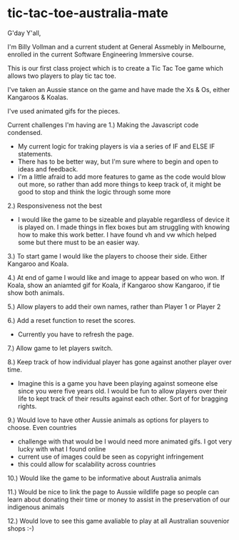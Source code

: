 # tic-tac-toe-australia-mate

G'day Y'all,

I'm Billy Vollman and a current student at General Assmebly in Melbourne, enrolled in the current Software Engineering Immersive course.

This is our first class project which is to create a Tic Tac Toe game which allows two players to play tic tac toe.

I've taken an Aussie stance on the game and have made the Xs & Os, either Kangaroos & Koalas.

I've used animated gifs for the pieces.

Current challenges I'm having are
1.) Making the Javascript code condensed.
  - My current logic for traking players is via a series of IF and ELSE IF statements.
  - There has to be better way, but I'm sure where to begin and open to ideas and feedback.
  - I'm a little afraid to add more features to game as the code would blow out more,
    so rather than add more things to keep track of, it might be good to stop and think the logic through some more
  
2.) Responsiveness not the best
  - I would like the game to be sizeable and playable regardless of device it is played on.  I made things in flex boxes but am
  struggling with knowing how to make this work better.  I have found vh and vw which helped some but there must to be an easier way.
 
3.) To start game I would like the players to choose their side.  Either Kangaroo and Koala.
 
4.) At end of game I would like and image to appear based on who won.  If Koala, show an aniamted gif for Koala,
 if Kangaroo show Kangaroo, if tie show both animals.
 
5.) Allow players to add their own names, rather than Player 1 or Player 2
 
6.) Add a reset function to reset the scores.
  - Currently you have to refresh the page.
 
 7.) Allow game to let players switch.
 
8.) Keep track of how individual player has gone against another player over time.
  - Imagine this is a game you have been playing against someone else since you were five years old.  I would be fun to allow
  players over their life to kept track of their results against each other.  Sort of for bragging rights.
  
9.) Would love to have other Aussie animals as options for players to choose.  Even countries
  - challenge with that would be I would need more animated gifs.  I got very lucky with what I found online
  - current use of images could be seen as copyright infringement
  - this could allow for scalability across countries

10.) Would like the game to be informative about Australia animals

11.) Would be nice to link the page to Aussie wildlife page so people can learn about donating their time or money to assist
in the preservation of our indigenous animals

12.) Would love to see this game avaliable to play at all Australian souvenior shops :-)
  

